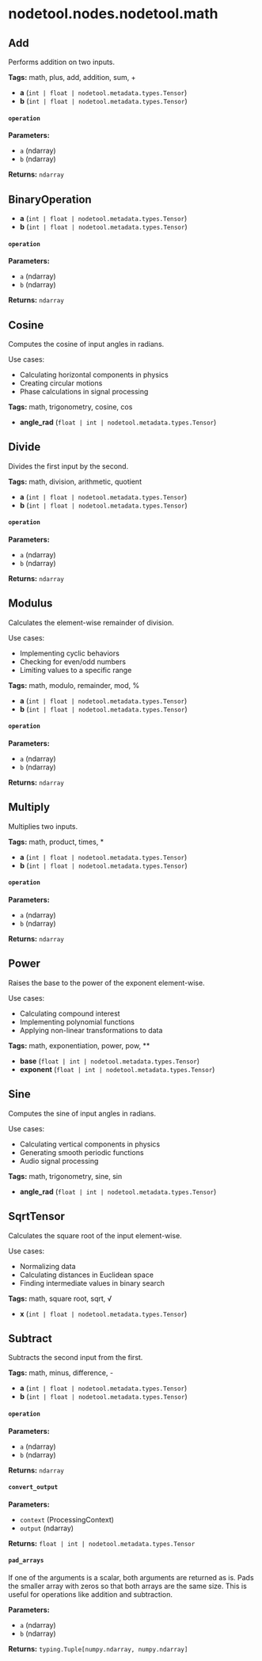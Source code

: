 # nodetool.nodes.nodetool.math

## Add

Performs addition on two inputs.

**Tags:** math, plus, add, addition, sum, +

- **a** (`int | float | nodetool.metadata.types.Tensor`)
- **b** (`int | float | nodetool.metadata.types.Tensor`)

#### `operation`

**Parameters:**

- `a` (ndarray)
- `b` (ndarray)

**Returns:** `ndarray`

## BinaryOperation

- **a** (`int | float | nodetool.metadata.types.Tensor`)
- **b** (`int | float | nodetool.metadata.types.Tensor`)

#### `operation`

**Parameters:**

- `a` (ndarray)
- `b` (ndarray)

**Returns:** `ndarray`

## Cosine

Computes the cosine of input angles in radians.

Use cases:
- Calculating horizontal components in physics
- Creating circular motions
- Phase calculations in signal processing

**Tags:** math, trigonometry, cosine, cos

- **angle_rad** (`float | int | nodetool.metadata.types.Tensor`)

## Divide

Divides the first input by the second.

**Tags:** math, division, arithmetic, quotient

- **a** (`int | float | nodetool.metadata.types.Tensor`)
- **b** (`int | float | nodetool.metadata.types.Tensor`)

#### `operation`

**Parameters:**

- `a` (ndarray)
- `b` (ndarray)

**Returns:** `ndarray`

## Modulus

Calculates the element-wise remainder of division.

Use cases:
- Implementing cyclic behaviors
- Checking for even/odd numbers
- Limiting values to a specific range

**Tags:** math, modulo, remainder, mod, %

- **a** (`int | float | nodetool.metadata.types.Tensor`)
- **b** (`int | float | nodetool.metadata.types.Tensor`)

#### `operation`

**Parameters:**

- `a` (ndarray)
- `b` (ndarray)

**Returns:** `ndarray`

## Multiply

Multiplies two inputs.

**Tags:** math, product, times, *

- **a** (`int | float | nodetool.metadata.types.Tensor`)
- **b** (`int | float | nodetool.metadata.types.Tensor`)

#### `operation`

**Parameters:**

- `a` (ndarray)
- `b` (ndarray)

**Returns:** `ndarray`

## Power

Raises the base to the power of the exponent element-wise.

Use cases:
- Calculating compound interest
- Implementing polynomial functions
- Applying non-linear transformations to data

**Tags:** math, exponentiation, power, pow, **

- **base** (`float | int | nodetool.metadata.types.Tensor`)
- **exponent** (`float | int | nodetool.metadata.types.Tensor`)

## Sine

Computes the sine of input angles in radians.

Use cases:
- Calculating vertical components in physics
- Generating smooth periodic functions
- Audio signal processing

**Tags:** math, trigonometry, sine, sin

- **angle_rad** (`float | int | nodetool.metadata.types.Tensor`)

## SqrtTensor

Calculates the square root of the input element-wise.

Use cases:
- Normalizing data
- Calculating distances in Euclidean space
- Finding intermediate values in binary search

**Tags:** math, square root, sqrt, √

- **x** (`int | float | nodetool.metadata.types.Tensor`)

## Subtract

Subtracts the second input from the first.

**Tags:** math, minus, difference, -

- **a** (`int | float | nodetool.metadata.types.Tensor`)
- **b** (`int | float | nodetool.metadata.types.Tensor`)

#### `operation`

**Parameters:**

- `a` (ndarray)
- `b` (ndarray)

**Returns:** `ndarray`

#### `convert_output`

**Parameters:**

- `context` (ProcessingContext)
- `output` (ndarray)

**Returns:** `float | int | nodetool.metadata.types.Tensor`

#### `pad_arrays`

If one of the arguments is a scalar, both arguments are returned as is.
    Pads the smaller array with zeros so that both arrays are the same size.
    This is useful for operations like addition and subtraction.

**Parameters:**

- `a` (ndarray)
- `b` (ndarray)

**Returns:** `typing.Tuple[numpy.ndarray, numpy.ndarray]`

